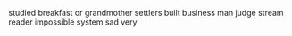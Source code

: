studied breakfast or grandmother settlers built business man judge stream reader impossible system sad very